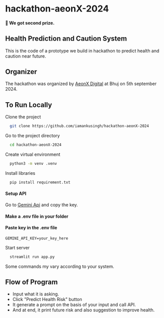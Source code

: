 
# hackathon-aeonX-2024
#### 🥈 We got second prize.

## Health Prediction and Caution System

This is the code of a prototype we build in hackathon to predict health and caution near future.
## Organizer

The hackathon was organized by [AeonX Digital](https://www.aeonx.digital/) at Bhuj on 5th september 2024.
## To Run Locally

Clone the project

```bash
  git clone https://github.com/iamankusingh/hackathon-aeonX-2024
```

Go to the project directory

```bash
  cd hackathon-aeonX-2024
```

Create virtual environment

```bash
  python3 -m venv .venv
```

Install libraries

```bash
  pip install requirement.txt
```
#### Setup API

Go to [Gemini Api](https://aistudio.google.com/) and copy the key.

#### Make a .env file in your folder

#### Paste key in the .env file

```
GEMINI_API_KEY=your_key_here
```

Start server

```bash
  streamlit run app.py
```
Some commands my vary according to your system.
## Flow of Program

 - Input what it is asking.
 - Click "Predict Health Risk" button
 - It generate a prompt on the basis of your input and call API.
- And at end, it print future risk and also suggestion to improve health.